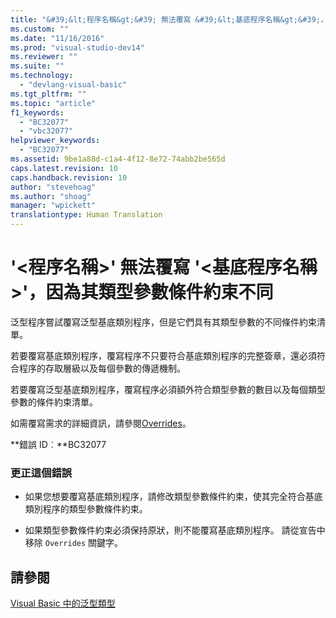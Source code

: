 ```yaml
---
title: "&#39;&lt;程序名稱&gt;&#39; 無法覆寫 &#39;&lt;基底程序名稱&gt;&#39;，因為其類型參數條件約束不同 | Microsoft Docs"
ms.custom: ""
ms.date: "11/16/2016"
ms.prod: "visual-studio-dev14"
ms.reviewer: ""
ms.suite: ""
ms.technology: 
  - "devlang-visual-basic"
ms.tgt_pltfrm: ""
ms.topic: "article"
f1_keywords: 
  - "BC32077"
  - "vbc32077"
helpviewer_keywords: 
  - "BC32077"
ms.assetid: 9be1a88d-c1a4-4f12-8e72-74abb2be565d
caps.latest.revision: 10
caps.handback.revision: 10
author: "stevehoag"
ms.author: "shoag"
manager: "wpickett"
translationtype: Human Translation
---
```

# &#39;&lt;程序名稱&gt;&#39; 無法覆寫 &#39;&lt;基底程序名稱&gt;&#39;，因為其類型參數條件約束不同
泛型程序嘗試覆寫泛型基底類別程序，但是它們具有其類型參數的不同條件約束清單。  
  
 若要覆寫基底類別程序，覆寫程序不只要符合基底類別程序的完整簽章，還必須符合程序的存取層級以及每個參數的傳遞機制。  
  
 若要覆寫泛型基底類別程序，覆寫程序必須額外符合類型參數的數目以及每個類型參數的條件約束清單。  
  
 如需覆寫需求的詳細資訊，請參閱[Overrides](../../visual-basic/language-reference/modifiers/overrides.md)。  
  
 **錯誤 ID︰**BC32077  
  
### 更正這個錯誤  
  
-   如果您想要覆寫基底類別程序，請修改類型參數條件約束，使其完全符合基底類別程序的類型參數條件約束。  
  
-   如果類型參數條件約束必須保持原狀，則不能覆寫基底類別程序。 請從宣告中移除 `Overrides` 關鍵字。  
  
## 請參閱  
 [Visual Basic 中的泛型類型](../../visual-basic/programming-guide/language-features/data-types/generic-types.md)